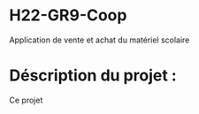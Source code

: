 # H22-GR9-Coop
Application de vente et achat du matériel scolaire 
# Déscription du projet : 
Ce projet 
